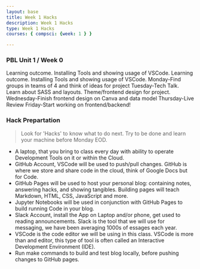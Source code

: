 ```yaml
---
layout: base
title: Week 1 Hacks
description: Week 1 Hacks
type: Week 1 Hacks
courses: { compsci: {week: 1 } }

---
```


### PBL Unit 1 / Week 0
Learning outcome.  Installing Tools and showing usage of VSCode.
Learning outcome. Installing Tools and showing usage of VSCode.
Monday-Find groups in teams of 4 and think of ideas for project
Tuesday-Tech Talk. Learn about SASS and layouts. Theme/frontend design for project.
Wednesday-Finish frontend design on Canva and data model
Thursday-Live Review
Friday-Start working on frontend/backend!
### Hack Prepartation
> Look for 'Hacks' to know what to do next.  Try to be done and learn your machine before Monday EOD.
- A laptop, that you bring to class every day with ability to operate Development Tools on it or within the Cloud.
- GitHub Account, VSCode will be used to push/pull changes. GitHub is where we store and share code in the cloud, think of Google Docs but for Code.
- GitHub Pages will be used to host your personal blog: containing notes, answering hacks, and showing tangibles.  Building pages will teach Markdown, HTML, CSS, JavaScript and more.
- Jupyter Notebooks will be used in conjunction with GitHub Pages to build running Code in your blog.
- Slack Account, install the App on Laptop and/or phone, get used to reading announcements. Slack is the tool that we will use for messaging, we have been averaging 1000s of essages each year.
- VSCode is the code editor we will be using in this class.  VSCode is more than and editor, this type of tool is often called an Interactive Development Environment (IDE). 
- Run make commands to build and test blog locally, before pushing changes to GitHub pages.
